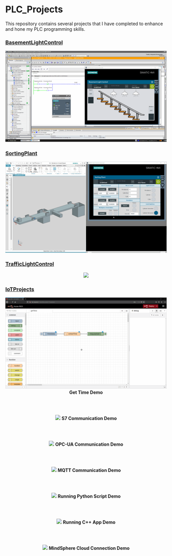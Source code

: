 # PLC_Projects
This repository contains several projects that I have completed to enhance and hone my PLC programming skills.

### [BasementLightControl](/BasementLightControl)

<p align="center">
  <img src="BasementLightControl/images/basementlightdemo.gif"/>
</p>

### [SortingPlant](/SortingPlant)

<p align="center">
  <img src="SortingPlant/images/sortplant_constantspeed_demo.gif"/>
</p>

### [TrafficLightControl](/TrafficLightControl)

<p align="center">
  <img src="TrafficLightControl/images/trafficlightdemo.gif"/>
</p>

### [IoTProjects](/IotProject)
<p align="center">
  <img src="IotProject/images/01_getTime.gif"/>
  <b>Get Time Demo</b>
</p>
</br>
</br>
<p align="center">
  <img src="IotProject/images/02_S7Communication.gif"/>
  <b>S7 Communication Demo</b>
</p>
</br>
</br>
<p align="center">
  <img src="IotProject/images/03_opcua.gif"/>
  <b>OPC-UA Communication Demo</b>
</p>
</br>
</br>
<p align="center">
  <img src="IotProject/images/04_mqtt.gif"/>
  <b>MQTT Communication Demo</b>
</p>
</br>
</br>
<p align="center">
  <img src="IotProject/images/05_python.gif"/>
  <b>Running Python Script Demo</b>
</p>
</br>
</br>
<p align="center">
  <img src="IotProject/images/06_cppoeecalculator.gif"/>
  <b>Running C++ App Demo</b>
</p>
</br>
</br>
<p align="center">
  <img src="IotProject/images/07_mindsphere.gif"/>
  <b>MindSphere Cloud Connection Demo</b>
</p>
